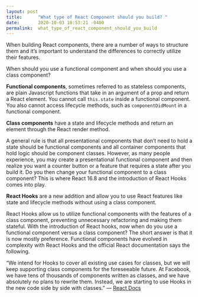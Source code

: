 ```yaml
---
layout: post
title:      "What type of React Component should you build? "
date:       2020-10-03 18:53:21 -0400
permalink:  what_type_of_react_component_should_you_build
---
```



When building React components, there are a number of ways to structure them and it’s important to understand the differences to correctly utilize their features.   

When should you use a functional component and when should you use a class component?

**Functional components**, sometimes referred to as stateless components, are plain Javascript functions that take in an argument of a prop and return a React element. You cannot call `this.state` inside a functional component.  You also cannot access lifecycle methods, such as `componentDidMount` in a functional component.  

**Class components** have a state and lifecycle methods and return an element through the React render method. 

A general rule is that all presentational components that don’t need to hold a state should be functional components and all container components that hold logic should be component classes.  However, as many people experience, you may create a presentational functional component and then realize you want a counter button or a feature that requires a state after you build it.  Do you then change your functional component to a class component? This is where React 16.8 and the introduction of React Hooks comes into play. 

**React Hooks** are a new addition and allow you to use React features like state and lifecycle methods without using a class component.  

[](https://im6.ezgif.com/tmp/ezgif-6-05b094d9f9cc.png)

React Hooks allow us to utilize functional components with the features of a class component, preventing unnecessary refactoring and making them stateful.  With the introduction of React hooks, now when do you use a functional component versus a class component?  The short answer is that it is now mostly preference.  Functional components have evolved in complexity with React Hooks and the official React documentation says the following. 

“We intend for Hooks to cover all existing use cases for classes, but we will keep supporting class components for the foreseeable future. At Facebook, we have tens of thousands of components written as classes, and we have absolutely no plans to rewrite them. Instead, we are starting to use Hooks in the new code side by side with classes.” — [React Docs](https://reactjs.org/docs/hooks-intro.html#gradual-adoption-strategy)

